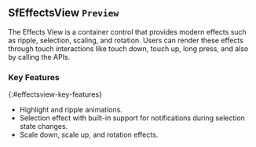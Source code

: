## SfEffectsView `Preview`

The Effects View is a container control that provides modern effects such as ripple, selection, scaling, and rotation. Users can render these effects through touch interactions like touch down, touch up, long press, and also by calling the APIs.

### Key Features
{:#effectsview-key-features}

* Highlight and ripple animations.
* Selection effect with built-in support for notifications during selection state changes.
* Scale down, scale up, and rotation effects.